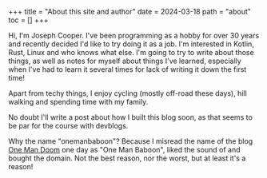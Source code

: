 +++
title = "About this site and author"
date = 2024-03-18
path = "about"
toc = []
+++

Hi, I'm Joseph Cooper. I've been programming as a hobby for over 30 years and recently 
decided I'd like to try doing it as a job. I'm interested in Kotlin, Rust, Linux and who knows what else. 
I'm going to try to write about those things,
as well as notes for myself about things I've learned, especially when I've had to learn it
several times for lack of writing it down the first time!

Apart from techy things, I enjoy cycling (mostly off-road these days), hill walking and spending time with my family.

No doubt I'll write a post about how I built this blog soon, as that seems to be par for the course with devblogs.

Why the name "onemanbaboon"? Because I misread the name of the blog [One Man Doom][onemandoom] one day as "One Man Baboon",
liked the sound of and bought the domain. Not the best reason, nor the worst, but at least it's a reason!

[onemandoom]: https://onemandoom.blogspot.com/
